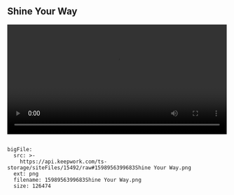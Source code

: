  
 ## Shine Your Way
 
 <video width="100%" controls controlslist="nodownload nofullscreen noremoteplayback" disablePictureInPicture>
 <source src="https://api.keepwork.com/ts-storage/siteFiles/15493/raw" type="video/mp4" />
  你的浏览器不支持播放
</video>
 
```@BigFile

bigFile:
  src: >-
    https://api.keepwork.com/ts-storage/siteFiles/15492/raw#1598956399683Shine Your Way.png
  ext: png
  filename: 1598956399683Shine Your Way.png
  size: 126474
          
```